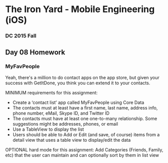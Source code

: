# The Iron Yard - Mobile Engineering (iOS)
### DC 2015 Fall

## Day 08 Homework
### MyFavPeople

Yeah, there's a million to do contact apps on the app store, but given your success with GetItDone, you think you can extend it to your contacts.

MINIMUM requirements for this assignment:
* Create a ‘contact list’ app called MyFavPeople using Core Data
* The contacts must at least have a first name, last name, address info, phone number, eMail, Skype ID, and Twitter ID
* The contacts must have at least one one-to-many relationship. Some suggestions might be addresses, phones, or email
* Use a TableView to display the list
* Users should be able to Add or Edit (and save, of course) items from a detail view that uses a table view to display/edit the data

OPTIONAL hard mode for this assignment:
Add Categories (Friends, Family, etc) that the user can maintain and can optionally sort by them in list view